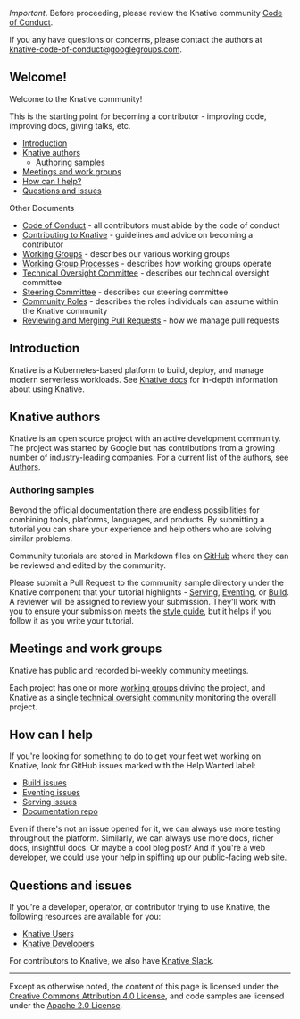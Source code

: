 
_Important_. Before proceeding, please review the Knative community
[Code of Conduct](./CODE-OF-CONDUCT/).

If you any have questions or concerns, please contact the authors at
knative-code-of-conduct@googlegroups.com.

## Welcome!

Welcome to the Knative community!

This is the starting point for becoming a contributor - improving code,
improving docs, giving talks, etc.

- [Introduction](#introduction)
- [Knative authors](#knative-authors)
  - [Authoring samples](#authoring-samples)
- [Meetings and work groups](#meetings-and-work-groups)
- [How can I help?](#how-can-i-help)
- [Questions and issues](#questions-and-issues)

Other Documents

- [Code of Conduct](./CODE-OF-CONDUCT/) - all contributors must abide by the
  code of conduct
- [Contributing to Knative](./CONTRIBUTING/) - guidelines and advice on becoming
  a contributor
- [Working Groups](./WORKING-GROUPS/) - describes our various working groups
- [Working Group Processes](./WORKING-GROUP-PROCESSES/) - describes how working
  groups operate
- [Technical Oversight Committee](./TECH-OVERSIGHT-COMMITTEE/) - describes our
  technical oversight committee
- [Steering Committee](./STEERING-COMMITTEE/) - describes our steering committee
- [Community Roles](./ROLES/) - describes the roles individuals can assume
  within the Knative community
- [Reviewing and Merging Pull Requests](./REVIEWING/) - how we manage pull
  requests

## Introduction

Knative is a Kubernetes-based platform to build, deploy, and manage modern
serverless workloads. See [Knative docs](../docs) for
in-depth information about using Knative.

## Knative authors

Knative is an open source project with an active development community. The
project was started by Google but has contributions from a growing number of
industry-leading companies. For a current list of the authors, see
[Authors](https://github.com/knative/serving/blob/master/AUTHORS).

### Authoring samples

Beyond the official documentation there are endless possibilities for combining
tools, platforms, languages, and products. By submitting a tutorial you can
share your experience and help others who are solving similar problems.

Community tutorials are stored in Markdown files on
[GitHub](../community/samples/) where they can be reviewed and edited by the
community.

Please submit a Pull Request to the community sample directory under the Knative
component that your tutorial highlights - [Serving](../community/samples/serving/),
[Eventing](../community/samples/eventing/), or [Build](../community/samples/build/). A reviewer will
be assigned to review your submission. They'll work with you to ensure your
submission meets the [style guide](./DOCS-CONTRIBUTING.md), but it helps if you
follow it as you write your tutorial.

## Meetings and work groups

Knative has public and recorded bi-weekly community meetings.

Each project has one or more [working groups](./WORKING-GROUPS/) driving the
project, and Knative as a single
[technical oversight community](./TECH-OVERSIGHT-COMMITTEE/) monitoring the
overall project.

## How can I help

If you're looking for something to do to get your feet wet working on Knative,
look for GitHub issues marked with the Help Wanted label:

- [Build issues](https://github.com/knative/build/issues?q=is%3Aopen+is%3Aissue+label%3A%22community%2Fhelp+wanted%22)
- [Eventing issues](https://github.com/knative/eventing/issues?q=is%3Aopen+is%3Aissue+label%3A%22community%2Fhelp+wanted%22)
- [Serving issues](https://github.com/knative/serving/issues?q=is%3Aopen+is%3Aissue+label%3A%22community%2Fhelp+wanted%22)
- [Documentation repo](https://github.com/knative/docs/issues?q=is%3Aopen+is%3Aissue+label%3A%22community%2Fhelp+wanted%22)

Even if there's not an issue opened for it, we can always use more testing
throughout the platform. Similarly, we can always use more docs, richer docs,
insightful docs. Or maybe a cool blog post? And if you're a web developer, we
could use your help in spiffing up our public-facing web site.

## Questions and issues

If you're a developer, operator, or contributor trying to use Knative, the
following resources are available for you:

- [Knative Users](https://groups.google.com/forum/#!forum/knative-users)
- [Knative Developers](https://groups.google.com/forum/#!forum/knative-dev)

For contributors to Knative, we also have [Knative Slack](./SLACK-GUIDELINES/).

---

Except as otherwise noted, the content of this page is licensed under the
[Creative Commons Attribution 4.0 License](https://creativecommons.org/licenses/by/4.0/),
and code samples are licensed under the
[Apache 2.0 License](https://www.apache.org/licenses/LICENSE-2.0).
